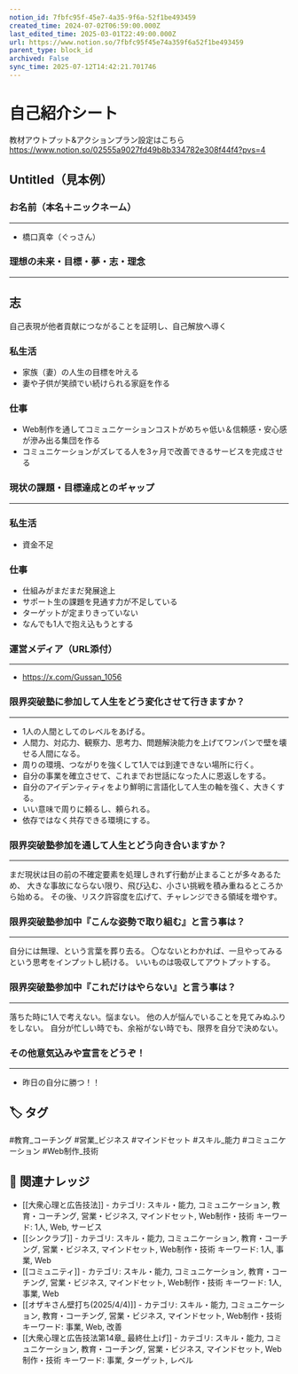 ```yaml
---
notion_id: 7fbfc95f-45e7-4a35-9f6a-52f1be493459
created_time: 2024-07-02T06:59:00.000Z
last_edited_time: 2025-03-01T22:49:00.000Z
url: https://www.notion.so/7fbfc95f45e74a359f6a52f1be493459
parent_type: block_id
archived: False
sync_time: 2025-07-12T14:42:21.701746
---
```


# 自己紹介シート

教材アウトプット&アクションプラン設定はこちら
https://www.notion.so/02555a9027fd49b8b334782e308f44f4?pvs=4

Untitled（見本例） 
---
### お名前（本名＋ニックネーム）
---
- 橋口真幸（ぐっさん）
### 理想の未来・目標・夢・志・理念
---
## 志
自己表現が他者貢献につながることを証明し、自己解放へ導く
### 私生活
- 家族（妻）の人生の目標を叶える
- 妻や子供が笑顔でい続けられる家庭を作る
### 仕事
- Web制作を通してコミュニケーションコストがめちゃ低い＆信頼感・安心感が滲み出る集団を作る
- コミュニケーションがズレてる人を3ヶ月で改善できるサービスを完成させる
### 現状の課題・目標達成とのギャップ
---
### 私生活
- 資金不足
### 仕事
- 仕組みがまだまだ発展途上
- サポート生の課題を見通す力が不足している
- ターゲットが定まりきっていない
- なんでも1人で抱え込もうとする
### 運営メディア（URL添付）
---
- https://x.com/Gussan_1056
### 限界突破塾に参加して人生をどう変化させて行きますか？
---
- 1人の人間としてのレベルをあげる。
- 人間力、対応力、観察力、思考力、問題解決能力を上げてワンパンで壁を壊せる人間になる。
- 周りの環境、つながりを強くして1人では到達できない場所に行く。
- 自分の事業を確立させて、これまでお世話になった人に恩返しをする。
- 自分のアイデンティティをより鮮明に言語化して人生の軸を強く、大きくする。
- いい意味で周りに頼るし、頼られる。
- 依存ではなく共存できる環境にする。
### 限界突破塾参加を通して人生とどう向き合いますか？
---
まだ現状は目の前の不確定要素を処理しきれず行動が止まることが多々あるため、
大きな事故にならない限り、飛び込む、小さい挑戦を積み重ねるところから始める。
その後、リスク許容度を広げて、チャレンジできる領域を増やす。
### 限界突破塾参加中『こんな姿勢で取り組む』と言う事は？
---
自分には無理、という言葉を葬り去る。
〇なないとわかれば、一旦やってみるという思考をインプットし続ける。
いいものは吸収してアウトプットする。
### 限界突破塾参加中『これだけはやらない』と言う事は？
---
落ちた時に1人で考えない。悩まない。
他の人が悩んでいることを見てみぬふりをしない。
自分が忙しい時でも、余裕がない時でも、限界を自分で決めない。
### その他意気込みや宣言をどうぞ！
---
- 昨日の自分に勝つ！！

## 🏷️ タグ
#教育_コーチング #営業_ビジネス #マインドセット #スキル_能力 #コミュニケーション #Web制作_技術

## 🔗 関連ナレッジ
- [[大衆心理と広告技法]] - カテゴリ: スキル・能力, コミュニケーション, 教育・コーチング, 営業・ビジネス, マインドセット, Web制作・技術 キーワード: 1人, Web, サービス
- [[シンクラブ]] - カテゴリ: スキル・能力, コミュニケーション, 教育・コーチング, 営業・ビジネス, マインドセット, Web制作・技術 キーワード: 1人, 事業, Web
- [[コミュニティ]] - カテゴリ: スキル・能力, コミュニケーション, 教育・コーチング, 営業・ビジネス, マインドセット, Web制作・技術 キーワード: 1人, 事業, Web
- [[オザキさん壁打ち(2025/4/4)]] - カテゴリ: スキル・能力, コミュニケーション, 教育・コーチング, 営業・ビジネス, マインドセット, Web制作・技術 キーワード: 事業, Web, 改善
- [[大衆心理と広告技法第14章_ 最終仕上げ]] - カテゴリ: スキル・能力, コミュニケーション, 教育・コーチング, 営業・ビジネス, マインドセット, Web制作・技術 キーワード: 事業, ターゲット, レベル
